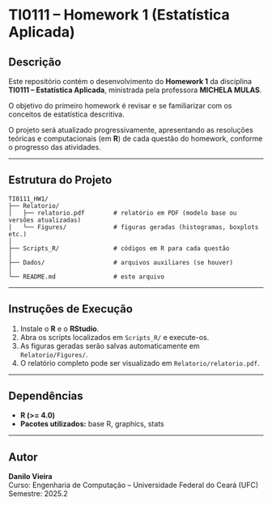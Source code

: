# TI0111 – Homework 1 (Estatística Aplicada)

## Descrição
Este repositório contém o desenvolvimento do **Homework 1** da disciplina **TI0111 – Estatística Aplicada**, ministrada pela professora **MICHELA MULAS**.  

O objetivo do primeiro homework é revisar e se familiarizar com os conceitos de estatística descritiva.

O projeto será atualizado progressivamente, apresentando as resoluções teóricas e computacionais (em **R**) de cada questão do homework, conforme o progresso das atividades.

---

## Estrutura do Projeto

```
TI0111_HW1/
├── Relatorio/
│   ├── relatorio.pdf        # relatório em PDF (modelo base ou versões atualizadas)
│   └── Figures/             # figuras geradas (histogramas, boxplots etc.)
│
├── Scripts_R/               # códigos em R para cada questão
│
├── Dados/                   # arquivos auxiliares (se houver)
│
└── README.md                # este arquivo
```

---

## Instruções de Execução

1. Instale o **R** e o **RStudio**.  
2. Abra os scripts localizados em `Scripts_R/` e execute-os.  
3. As figuras geradas serão salvas automaticamente em `Relatorio/Figures/`.  
4. O relatório completo pode ser visualizado em `Relatorio/relatorio.pdf`.

---

## Dependências

- **R (>= 4.0)**  
- **Pacotes utilizados:** base R, graphics, stats

---

## Autor
**Danilo Vieira**  
Curso: Engenharia de Computação – Universidade Federal do Ceará (UFC)  
Semestre: 2025.2
